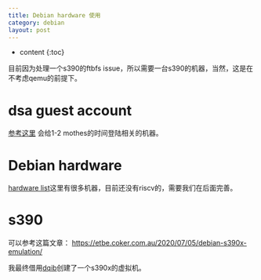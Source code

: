 ```yaml
---
title: Debian hardware 使用
category: debian
layout: post
---
```

* content
{:toc}

目前因为处理一个s390的ftbfs issue，所以需要一台s390的机器，当然，这是在不考虑qemu的前提下。

# dsa guest account

[参考这里](https://dsa.debian.org/doc/guest-account/)
会给1-2 mothes的时间登陆相关的机器。

# Debian hardware

[hardware list](https://wiki.debian.org/Hardware/Wanted#Available_hardware)这里有很多机器，目前还没有riscv的，需要我们在后面完善。

# s390
可以参考这篇文章： https://etbe.coker.com.au/2020/07/05/debian-s390x-emulation/

我最终借用[dqib](https://gitlab.com/giomasce/dqib)创建了一个s390x的虚拟机。